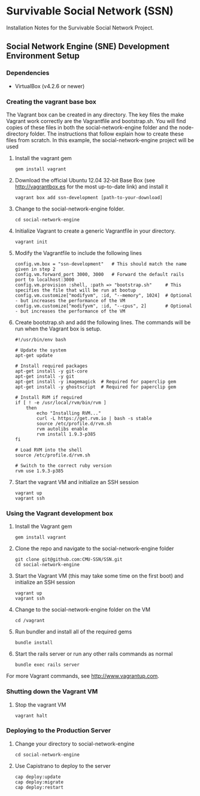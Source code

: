 # Survivable Social Network (SSN)

Installation Notes for the Survivable Social Network Project.  

## Social Network Engine (SNE) Development Environment Setup

### Dependencies
- VirtualBox (v4.2.6 or newer)

### Creating the vagrant base box 
The Vagrant box can be created in any directory.  The key files the make Vagrant work correctly are the Vagrantfile and bootstrap.sh.  You will find copies of these files in both the social-network-engine folder and the node-directory folder.  The instructions that follow explain how to create these files from scratch.  In this example, the social-network-engine project will be used

1. Install the vagrant gem

	```
	gem install vagrant
	```
	
2. Download the official Ubuntu 12.04 32-bit Base Box (see http://vagrantbox.es for the most up-to-date link) and install it

	```
	vagrant box add ssn-development [path-to-your-download]
	```

3. Change to the social-network-engine folder. 

	```
	cd social-network-engine
	```

4. Initialize Vagrant to create a generic Vagrantfile in your directory.

	```
	vagrant init
	```

5. Modify the Vagrantfile to include the following lines

	```
	config.vm.box = "ssn-development" 	# This should match the name given in step 2
	config.vm.forward_port 3000, 3000 	# Forward the default rails port to localhost:3000
	config.vm.provision :shell, :path => "bootstrap.sh" 	# This specifies the file that will be run at bootup
	config.vm.customize["modifyvm", :id, "--memory", 1024] 	# Optional - but increases the performance of the VM
	config.vm.customize["modifyvm", :id, "--cpus", 2]		# Optional - but increases the performance of the VM
	```

6. Create bootstrap.sh and add the following lines.  The commands will be run when the Vagrant box is setup.

	```
	#!/usr/bin/env bash

	# Update the system
	apt-get update

	# Install required packages
	apt-get install -y git-core
	apt-get install -y git
	apt-get install -y imagemagick	# Required for paperclip gem
	apt-get install -y ghostscript	# Required for paperclip gem

	# Install RVM if required
	if [ ! -e /usr/local/rvm/bin/rvm ]
		then
			echo "Installing RVM..."
			curl -L https://get.rvm.io | bash -s stable
			source /etc/profile.d/rvm.sh
			rvm autolibs enable
			rvm install 1.9.3-p385
	fi

	# Load RVM into the shell
	source /etc/profile.d/rvm.sh

	# Switch to the correct ruby version
	rvm use 1.9.3-p385
	```

7. Start the vagrant VM and initialize an SSH session

	```
	vagrant up
	vagrant ssh
	```

### Using the Vagrant development box

1.  Install the Vagrant gem

	```
	gem install vagrant
	```
	
2. Clone the repo and navigate to the social-network-engine folder

	```
	git clone git@github.com:CMU-SSN/SSN.git
	cd social-network-engine
	```	

3. Start the Vagrant VM (this may take some time on the first boot) and initialize an SSH session

	```
	vagrant up
	vagrant ssh
	```

4. Change to the social-network-engine folder on the VM

	```
	cd /vagrant
	```
	
5. Run bundler and install all of the required gems

	```
	bundle install
	```

6. Start the rails server or run any other rails commands as normal

	```
	bundle exec rails server
	```

For more Vagrant commands, see http://www.vagrantup.com.

	
### Shutting down the Vagrant VM

1.  Stop the vagrant VM

	```
	vagrant halt
	```
	
### Deploying to the Production Server

1. Change your directory to social-network-engine

	```
	cd social-network-engine
	```

2. Use Capistrano to deploy to the server

	```
	cap deploy:update
	cap deploy:migrate
	cap deploy:restart
	```
